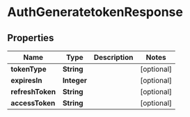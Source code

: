 
# AuthGeneratetokenResponse

## Properties
Name | Type | Description | Notes
------------ | ------------- | ------------- | -------------
**tokenType** | **String** |  |  [optional]
**expiresIn** | **Integer** |  |  [optional]
**refreshToken** | **String** |  |  [optional]
**accessToken** | **String** |  |  [optional]



